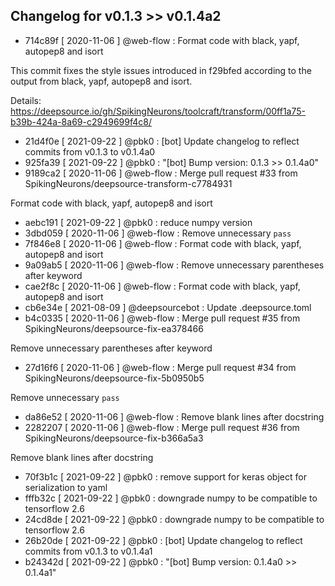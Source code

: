 ## Changelog for v0.1.3 >> v0.1.4a2

+ 714c89f [ 2020-11-06 ] @web-flow : Format code with black, yapf, autopep8 and isort

This commit fixes the style issues introduced in f29bfed according to the output
from black, yapf, autopep8 and isort.

Details: https://deepsource.io/gh/SpikingNeurons/toolcraft/transform/00ff1a75-b39b-424a-8a69-c2949699f4c8/
+ 21d4f0e [ 2021-09-22 ] @pbk0 : [bot] Update changelog to reflect commits from v0.1.3 to v0.1.4a0
+ 925fa39 [ 2021-09-22 ] @pbk0 : "[bot] Bump version: 0.1.3 >> 0.1.4a0"
+ 9189ca2 [ 2020-11-06 ] @web-flow : Merge pull request #33 from SpikingNeurons/deepsource-transform-c7784931

Format code with black, yapf, autopep8 and isort
+ aebc191 [ 2021-09-22 ] @pbk0 : reduce numpy version
+ 3dbd059 [ 2020-11-06 ] @web-flow : Remove unnecessary `pass`
+ 7f846e8 [ 2020-11-06 ] @web-flow : Format code with black, yapf, autopep8 and isort
+ 9a09ab5 [ 2020-11-06 ] @web-flow : Remove unnecessary parentheses after keyword
+ cae2f8c [ 2020-11-06 ] @web-flow : Format code with black, yapf, autopep8 and isort
+ cb6e34e [ 2021-08-09 ] @deepsourcebot : Update .deepsource.toml
+ b4c0335 [ 2020-11-06 ] @web-flow : Merge pull request #35 from SpikingNeurons/deepsource-fix-ea378466

Remove unnecessary parentheses after keyword
+ 27d16f6 [ 2020-11-06 ] @web-flow : Merge pull request #34 from SpikingNeurons/deepsource-fix-5b0950b5

Remove unnecessary `pass`
+ da86e52 [ 2020-11-06 ] @web-flow : Remove blank lines after docstring
+ 2282207 [ 2020-11-06 ] @web-flow : Merge pull request #36 from SpikingNeurons/deepsource-fix-b366a5a3

Remove blank lines after docstring
+ 70f3b1c [ 2021-09-22 ] @pbk0 : remove support for keras object for serialization to yaml
+ fffb32c [ 2021-09-22 ] @pbk0 : downgrade numpy to be compatible to tensorflow 2.6
+ 24cd8de [ 2021-09-22 ] @pbk0 : downgrade numpy to be compatible to tensorflow 2.6
+ 26b20de [ 2021-09-22 ] @pbk0 : [bot] Update changelog to reflect commits from v0.1.3 to v0.1.4a1
+ b24342d [ 2021-09-22 ] @pbk0 : "[bot] Bump version: 0.1.4a0 >> 0.1.4a1"